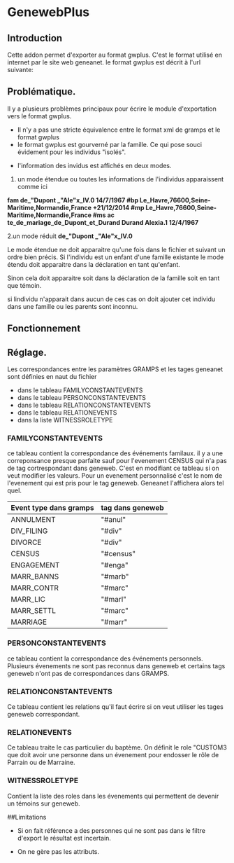 
# GenewebPlus

## Introduction
Cette addon permet d'exporter au format gwplus. C'est le format utilisé en internet par le site web geneanet.
le format gwplus est décrit à l'url suivante: 

## Problématique.
Il y a plusieurs problèmes principaux pour écrire le module d'exportation vers le format gwplus.
+ Il n'y a pas une stricte équivalence entre le format xml de gramps et le format gwplus
+ le format gwplus est gourverné par la famille. Ce qui pose souci évidement pour les individus "isolés".
* l'information des invidus est affichés en deux modes.
1. un mode étendue ou toutes les informations de l'individus apparaissent comme ici
 
**fam de_"Dupont _"Ale"x_IV.0  14/7/1967 #bp Le_Havre,76600,Seine-Maritime,Normandie,France +21/12/2014 #mp Le_Havre,76600,Seine-Maritime,Normandie,France #ms ac
te_de_mariage_de_Dupont_et_Durand Durand Alexia.1 12/4/1967**

2.un mode réduit 
**de_"Dupont _"Ale"x_IV.0**

Le mode étendue ne doit apparaitre qu'une fois dans le fichier et suivant un ordre bien précis.
Si l'individu est un enfant d'une famille existante le mode étendu doit apparaitre dans la déclaration en tant qu'enfant.

Sinon cela doit apparaitre soit dans la déclaration de la famille soit en tant que témoin.

si lindividu n'apparait dans aucun de ces cas on doit ajouter cet individu dans une famille ou les parents sont inconnu.
## Fonctionnement


## Réglage.

Les correspondances entre les paramètres GRAMPS et les tages geneanet sont définies en naut du fichier
* dans le tableau FAMILYCONSTANTEVENTS
* dans le tableau PERSONCONSTANTEVENTS
* dans le tableau RELATIONCONSTANTEVENTS
* dans le tableau RELATIONEVENTS
* dans la liste WITNESSROLETYPE

### FAMILYCONSTANTEVENTS
ce tableau contient la correspondance des événements familaux. 
il y a une correponsance presque parfaite sauf pour l'evenement CENSUS qui n'a pas de tag cortrespondant dans geneweb. C'est en modifiant ce tableau si on veut modifier les valeurs.
Pour un evenement personnalisé c'est le nom de l'evenement qui est pris pour le tag geneweb. Geneanet l'affichera alors tel quel.

| Event type dans gramps | tag dans geneweb |
| ---------- | ---------------------------- |
| ANNULMENT  | "#anul" |
| DIV_FILING | "#div" |
| DIVORCE    | "#div" |
| CENSUS     | "#census" |
| ENGAGEMENT | "#enga" |
| MARR_BANNS | "#marb" |
| MARR_CONTR | "#marc" |
| MARR_LIC   | "#marl" |
| MARR_SETTL | "#marc" |
| MARRIAGE   | "#marr" |



### PERSONCONSTANTEVENTS
ce tableau contient la correspondance des événements personnels.
Plusieurs évenements ne sont pas reconnus dans geneweb et certains tags geneweb n'ont pas de correspondances dans GRAMPS.

### RELATIONCONSTANTEVENTS
Ce tableau contient les relations qu'il faut écrire si on veut utiliser les tages geneweb correspondant.

### RELATIONEVENTS
Ce tableau traite le cas particulier du baptème. On définit le role "CUSTOM3 que doit avoir une personne dans un évenement pour endosser le rôle de Parrain ou de Marraine.

### WITNESSROLETYPE
Contient la liste des roles dans les évenements qui permettent de devenir un témoins sur geneweb.


##Limitations

+ Si on fait référence a des personnes qui ne sont pas dans le filtre d'export le résultat est incertain.
* On ne gère pas les attributs.
